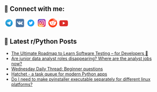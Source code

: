 ## 🔎 Connect with me:
[<img src="https://github.com/bullbesh/bullbesh/blob/main/images/Telegram.png" width="32" height="32" />](https://t.me/bullbesh)
[<img src="https://github.com/bullbesh/bullbesh/blob/main/images/VK.png" width="32" height="32" />](https://vk.com/bullbesh)
[<img src="https://github.com/bullbesh/bullbesh/blob/main/images/Twitter.png" width="32" height="32" />](https://twitter.com/bullbesh1)
[<img src="https://github.com/bullbesh/bullbesh/blob/main/images/Instagram.png" width="32" height="32" />](https://www.instagram.com/bullbesh)
[<img src="https://github.com/bullbesh/bullbesh/blob/main/images/Reddit.png" width="32" height="32" />](https://www.reddit.com/user/bullbesh)
[<img src="https://github.com/bullbesh/bullbesh/blob/main/images/YouTube.png" width="32" height="32" />](https://www.youtube.com/channel/UCtfjRs6uzgq5mfm8S06WTcg)

## 📕 Latest r/Python Posts
<!-- BLOG-POST-LIST:START -->
- [The Ultimate Roadmap to Learn Software Testing – for Developers 🧪](https://www.reddit.com/r/Python/comments/1k0da93/the_ultimate_roadmap_to_learn_software_testing/)
- [Are junior data analyst roles disappearing? Where are the analyst jobs now?](https://www.reddit.com/r/Python/comments/1k0d98x/are_junior_data_analyst_roles_disappearing_where/)
- [Wednesday Daily Thread: Beginner questions](https://www.reddit.com/r/Python/comments/1k06xer/wednesday_daily_thread_beginner_questions/)
- [Hatchet - a task queue for modern Python apps](https://www.reddit.com/r/Python/comments/1k045yv/hatchet_a_task_queue_for_modern_python_apps/)
- [Do I need to make pyinstaller executable separately for different linux platforms?](https://www.reddit.com/r/Python/comments/1k03fwx/do_i_need_to_make_pyinstaller_executable/)
<!-- BLOG-POST-LIST:END -->
